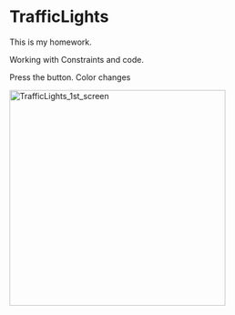 # TrafficLights

This is my homework.

Working with Constraints and code.

Press the button. Color changes

<img width="379" alt="TrafficLights_1st_screen" src="https://user-images.githubusercontent.com/87023107/152650825-9d6d73dd-3c9b-4271-85ec-830788a018d8.png">

